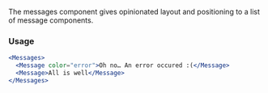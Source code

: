 The messages component gives opinionated layout and positioning to a list of message components.

### Usage

```jsx
<Messages>
  <Message color="error">Oh no… An error occured :(</Message>
  <Message>All is well</Message>
</Messages>
```
